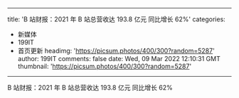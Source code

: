 
---
title: 'B 站财报：2021 年 B 站总营收达 193.8 亿元 同比增长 62%'
categories: 
 - 新媒体
 - 199IT
 - 首页更新
headimg: 'https://picsum.photos/400/300?random=5287'
author: 199IT
comments: false
date: Wed, 09 Mar 2022 12:10:31 GMT
thumbnail: 'https://picsum.photos/400/300?random=5287'
---

<div>   
B 站财报：2021 年 B 站总营收达 193.8 亿元 同比增长 62%  
</div>
            